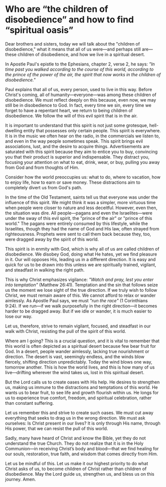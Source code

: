 # Who are “the children of disobedience” and how to find “spiritual oasis”

Dear brothers and sisters, today we will talk about the "children of disobedience," what it means that all of us were—and perhaps still are—these children of disobedience, and how we live in a spiritual desert.  

In Apostle Paul's epistle to the Ephesians, chapter 2, verse 2, he says: *"In time past you walked according to the course of this world, according to the prince of the power of the air, the spirit that now works in the children of disobedience."*  

Paul explains that all of us, every person, used to live in this way. Before Christ's coming, all of humanity—everyone—was among these children of disobedience. We must reflect deeply on this because, even now, we may still be in disobedience to God. In fact, every time we sin, every time we forget to have a repentant heart, we return to being children of disobedience. We follow the will of this evil spirit that is in the air.  

It is important to understand that this spirit is not just some grotesque, hell-dwelling entity that possesses only certain people. This spirit is everywhere. It is in the music we often hear on the radio, in the commercials we listen to, and even in the way people sometimes speak. This spirit brings evil associations, lust, and the desire to acquire things. Advertisements are saturated with this spirit because they aim to entice you to buy, convincing you that their product is superior and indispensable. They distract you, focusing your attention on what to eat, drink, wear, or buy, pulling you away from God and from thoughts of Him.  

Consider how the world preoccupies us: what to do, where to vacation, how to enjoy life, how to earn or save money. These distractions aim to completely divert us from God's path.  

In the time of the Old Testament, saints tell us that everyone was under the influence of this spirit. We might think it was a simpler, more virtuous time when people were closer to nature and less deceitful. However, even then, the situation was dire. All people—pagans and even the Israelites—were under the sway of this evil spirit, the "prince of the air" or "prince of this world." The pagans were entirely consumed by this lifestyle, while the Israelites, though they had the name of God and His law, often strayed from righteousness. Prophets were sent to call them back because they, too, were dragged away by the spirit of this world.  

This spirit is in enmity with God, which is why all of us are called children of disobedience. We disobey God, doing what He hates, yet we find pleasure in it. Our will opposes His, leading us in a different direction. It is easy and quick for us to be drawn into this unless we are spiritually trained, vigilant, and steadfast in walking the right path.  

This is why Christ emphasizes vigilance: *"Watch and pray, lest you enter into temptation"* (Matthew 26:41). Temptation and the sin that follows seize us the moment we lose sight of the true direction. If we truly wish to follow Christ, we must remain aware of this. We cannot afford to relax or wander aimlessly. As Apostle Paul says, we must *"run the race"* (1 Corinthians 9:24). If we run—if we walk purposefully in the right direction—it becomes harder to be dragged away. But if we idle or wander, it is much easier to lose our way.  

Let us, therefore, strive to remain vigilant, focused, and steadfast in our walk with Christ, resisting the pull of the spirit of this world.

Where am I going? This is a crucial question, and it is vital to remember that this world is often depicted as a spiritual desert because few bear fruit for God. In a desert, people wander aimlessly, lacking true nourishment or direction. The desert is vast, seemingly endless, and the winds blow fiercely, shifting direction unpredictably. Today the wind blows one way, tomorrow another. This is how the world lives, and this is how many of us live—drifting wherever the wind takes us, lost in this spiritual desert.  

But the Lord calls us to create oases with His help. He desires to strengthen us, making us immune to the distractions and temptations of this world. He wants us to bear fruit, to see life and growth flourish within us. He longs for us to experience true comfort, freedom, and spiritual celebration, rather than constant suffering.  

Let us remember this and strive to create such oases. We must cut away everything that seeks to drag us in the wrong direction. We must ask ourselves: Is Christ present in our lives? It is only through His name, through His power, that we can resist the pull of this world.  

Sadly, many have heard of Christ and know the Bible, yet they do not understand the true Church. They do not realize that it is in the Holy Communion—in receiving Christ’s body and blood—that we find healing for our souls, restoration, true faith, and wisdom that comes directly from Him.  

Let us be mindful of this. Let us make it our highest priority to do what Christ asks of us, to become children of Christ rather than children of disobedience. May the Lord guide us, strengthen us, and bless us on this journey. Amen.

